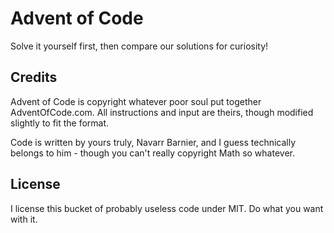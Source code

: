 # Advent of Code

Solve it yourself first, then compare our solutions for curiosity!

## Credits

Advent of Code is copyright whatever poor soul put together AdventOfCode.com.  All instructions and input are theirs, though modified slightly to fit the format.

Code is written by yours truly, Navarr Barnier, and I guess technically belongs to him - though you can't really copyright Math so whatever.

## License

I license this bucket of probably useless code under MIT.  Do what you want with it.
